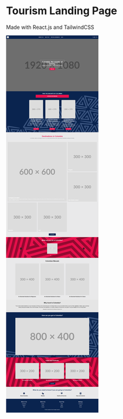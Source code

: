 # Tourism Landing Page

Made with React.js and TailwindCSS


![alt text](screencapture-localhost-5173-2024-06-25-18_35_37.png)
